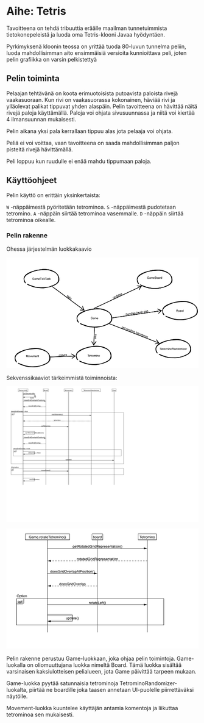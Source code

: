 # Aihe: Tetris #

Tavoitteena on tehdä tribuuttia eräälle maailman tunnetuimmista tietokonepeleistä ja luoda oma Tetris-klooni Javaa hyödyntäen.

Pyrkimyksenä kloonin teossa on yrittää tuoda 80-luvun tunnelma peliin, luoda mahdollisimman aito ensimmäisiä versioita kunnioittava peli, joten pelin grafiikka on varsin pelkistettyä

## Pelin toiminta ##

Pelaajan tehtävänä on koota erimuotoisista putoavista paloista rivejä vaakasuoraan. Kun rivi on vaakasuorassa kokonainen, häviää rivi ja ylläolevat palikat tippuvat yhden alaspäin.
Pelin tavoitteena on hävittää näitä rivejä paloja käyttämällä. Paloja voi ohjata sivusuunnassa ja niitä voi kiertää 4 ilmansuunnan mukaisesti.

Pelin aikana yksi pala kerrallaan tippuu alas jota pelaaja voi ohjata.

Peliä ei voi voittaa, vaan tavoitteena on saada mahdollisimman paljon pisteitä rivejä hävittämällä.

Peli loppuu kun ruudulle ei enää mahdu tippumaan paloja.

## Käyttöohjeet ##

Pelin käyttö on erittäin yksinkertaista:

`W` -näppäimestä pyöritetään tetrominoa.
`S` -näppäimestä pudotetaan tetromino.
`A` -näppäin siirtää tetrominoa vasemmalle.
`D` -näppäin siirtää tetrominoa oikealle.

### Pelin rakenne ###

Ohessa järjestelmän luokkakaavio

![Luokkakaavio](luokkakaavio.png)

Sekvenssikaaviot tärkeimmistä toiminnoista:

![Game tick](gametick.png)

![Rotate tetromino](rotatetetromino.png)

Pelin rakenne perustuu Game-luokkaan, joka ohjaa pelin toimintoja. Game-luokalla on oliomuuttujana luokka nimeltä Board. Tämä luokka sisältää varsinaisen kaksiulotteisen pelialueen, jota Game päivittää tarpeen mukaan.

Game-luokka pyytää satunnaisia tetrominoja TetrominoRandomizer-luokalta, piirtää ne boardille joka taasen annetaan UI-puolelle piirrettäväksi näytölle.

Movement-luokka kuuntelee käyttäjän antamia komentoja ja liikuttaa tetrominoa sen mukaisesti.  
